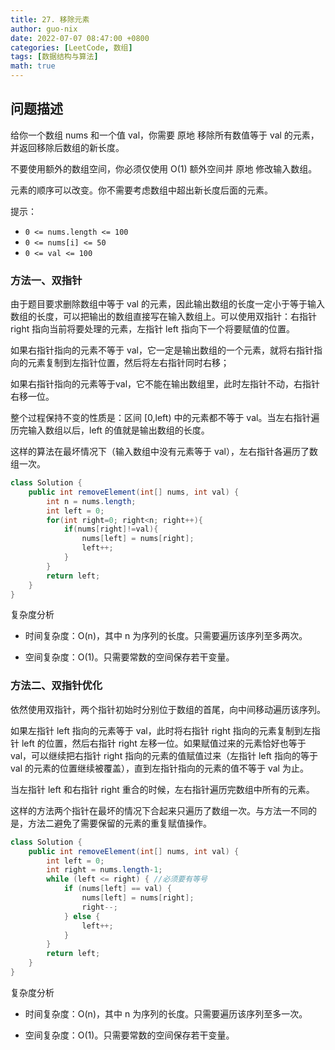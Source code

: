 ```yaml
---
title: 27. 移除元素
author: guo-nix
date: 2022-07-07 08:47:00 +0800
categories: [LeetCode, 数组]
tags: [数据结构与算法]  
math: true
---
```


## 问题描述



给你一个数组 nums 和一个值 val，你需要 原地 移除所有数值等于 val 的元素，并返回移除后数组的新长度。

不要使用额外的数组空间，你必须仅使用 O(1) 额外空间并 原地 修改输入数组。

元素的顺序可以改变。你不需要考虑数组中超出新长度后面的元素。

提示：

- `0 <= nums.length <= 100`
- `0 <= nums[i] <= 50`
- `0 <= val <= 100`

### 方法一、双指针

由于题目要求删除数组中等于 val 的元素，因此输出数组的长度一定小于等于输入数组的长度，可以把输出的数组直接写在输入数组上。可以使用双指针：右指针 right 指向当前将要处理的元素，左指针 left 指向下一个将要赋值的位置。

如果右指针指向的元素不等于 val，它一定是输出数组的一个元素，就将右指针指向的元素复制到左指针位置，然后将左右指针同时右移；

如果右指针指向的元素等于val，它不能在输出数组里，此时左指针不动，右指针右移一位。

整个过程保持不变的性质是：区间 [0,left) 中的元素都不等于 val。当左右指针遍历完输入数组以后，left 的值就是输出数组的长度。

这样的算法在最坏情况下（输入数组中没有元素等于 val），左右指针各遍历了数组一次。


```java
class Solution {
    public int removeElement(int[] nums, int val) {
        int n = nums.length;
        int left = 0;
        for(int right=0; right<n; right++){
            if(nums[right]!=val){
                nums[left] = nums[right];
                left++;
            }
        }
        return left;
    }
}
```

复杂度分析

- 时间复杂度：O(n)，其中 n 为序列的长度。只需要遍历该序列至多两次。

- 空间复杂度：O(1)。只需要常数的空间保存若干变量。


### 方法二、双指针优化

依然使用双指针，两个指针初始时分别位于数组的首尾，向中间移动遍历该序列。


如果左指针 left 指向的元素等于 val，此时将右指针 right 指向的元素复制到左指针 left 的位置，然后右指针 right 左移一位。如果赋值过来的元素恰好也等于 val，可以继续把右指针 right 指向的元素的值赋值过来（左指针 left 指向的等于 val 的元素的位置继续被覆盖），直到左指针指向的元素的值不等于 val 为止。

当左指针 left 和右指针 right 重合的时候，左右指针遍历完数组中所有的元素。

这样的方法两个指针在最坏的情况下合起来只遍历了数组一次。与方法一不同的是，方法二避免了需要保留的元素的重复赋值操作。


```java
class Solution {
    public int removeElement(int[] nums, int val) {
        int left = 0;
        int right = nums.length-1;
        while (left <= right) { //必须要有等号
            if (nums[left] == val) {
                nums[left] = nums[right];
                right--;
            } else {
                left++;
            }
        }
        return left;
    }
}
```


复杂度分析

- 时间复杂度：O(n)，其中 n 为序列的长度。只需要遍历该序列至多一次。

- 空间复杂度：O(1)。只需要常数的空间保存若干变量。









